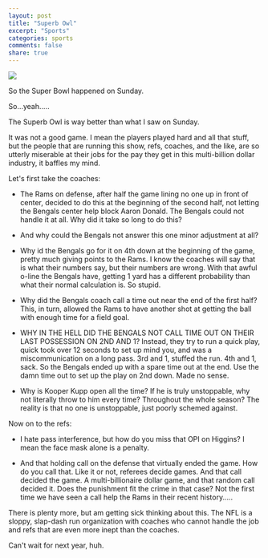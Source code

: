 ```yaml
---
layout: post
title: "Superb Owl"
excerpt: "Sports"
categories: sports
comments: false
share: true
---
```


![](https://i.imgur.com/vezPE6J_d.webp?maxwidth=640&shape=thumb&fidelity=medium)



So the Super Bowl happened on Sunday.


So...yeah.....

The Superb Owl is way better than what I saw on Sunday.

It was not a good game. I mean the players played hard and all that stuff, but the people that are running this show, refs, coaches, and the like, are so utterly miserable at their jobs for the pay they get in this multi-billion dollar industry, it baffles my mind.


Let's first take the coaches:

- The Rams on defense, after half the game lining no one up in front of center, decided to do this at the beginning of the second half, not letting the Bengals center help block Aaron Donald. The Bengals could not handle it at all. Why did it take so long to do this?

- And why could the Bengals not answer this one minor adjustment at all?

- Why id the Bengals go for it on 4th down at the beginning of the game, pretty much giving points to the Rams. I know the coaches will say that is what their numbers say, but their numbers are wrong. With that awful o-line the Bengals have, getting 1 yard has a different probability than what their normal calculation is. So stupid.

- Why did the Bengals coach call a time out near the end of the first half? This, in turn, allowed the Rams to have another shot at getting the ball with enough time for a field goal. 

- WHY IN THE HELL DID THE BENGALS NOT CALL TIME OUT ON THEIR LAST POSSESSION ON 2ND AND 1? Instead, they try to run a quick play, quick took over 12 seconds to set up mind you, and was a miscommunication on a long pass. 3rd and 1, stuffed the run. 4th and 1, sack. So the Bengals ended up with a spare time out at the end. Use the damn time out to set up the play on 2nd down. Made no sense.


- Why is Kooper Kupp open all the time? If he is truly unstoppable, why not literally throw to him every time? Throughout the whole season? The reality is that no one is unstoppable, just poorly schemed against.


Now on to the refs:

- I hate pass interference, but how do you miss that OPI on Higgins? I mean the face mask alone is a penalty.

- And that holding call on the defense that virtually ended the game. How do you call that. Like it or not, referees decide games. And that call decided the game. A multi-billionaire dollar game, and that random call decided it. Does the punishment fit the crime in that case? Not the first time we have seen a call help the Rams in their recent history.....



There is plenty more, but am getting sick thinking about this. The NFL is a sloppy, slap-dash run organization with coaches who cannot handle the job and refs that are even more inept than the coaches.


Can't wait for next year, huh.


